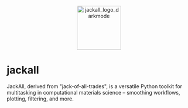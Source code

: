 <p align="center">
  <img src="https://github.com/user-attachments/assets/fa568d94-4a50-490b-876b-ab084de054ed" alt="jackall_logo_darkmode" width="120" />
</p>

# jackall

JackAll, derived from "jack-of-all-trades", is a versatile Python toolkit for multitasking in computational materials science – smoothing workflows, plotting, filtering, and more.

